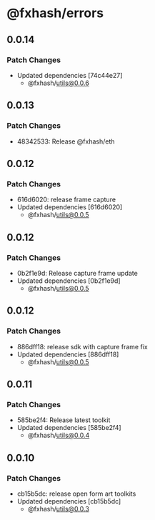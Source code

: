 # @fxhash/errors

## 0.0.14

### Patch Changes

- Updated dependencies [74c44e27]
  - @fxhash/utils@0.0.6

## 0.0.13

### Patch Changes

- 48342533: Release @fxhash/eth

## 0.0.12

### Patch Changes

- 616d6020: release frame capture
- Updated dependencies [616d6020]
  - @fxhash/utils@0.0.5

## 0.0.12

### Patch Changes

- 0b2f1e9d: Release capture frame update
- Updated dependencies [0b2f1e9d]
  - @fxhash/utils@0.0.5

## 0.0.12

### Patch Changes

- 886dff18: release sdk with capture frame fix
- Updated dependencies [886dff18]
  - @fxhash/utils@0.0.5

## 0.0.11

### Patch Changes

- 585be2f4: Release latest toolkit
- Updated dependencies [585be2f4]
  - @fxhash/utils@0.0.4

## 0.0.10

### Patch Changes

- cb15b5dc: release open form art toolkits
- Updated dependencies [cb15b5dc]
  - @fxhash/utils@0.0.3
